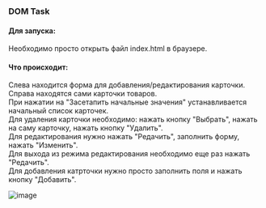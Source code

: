 ### DOM Task
#### Для запуска:
Необходимо просто открыть файл index.html в браузере.
#### Что происходит:
Слева находится форма для добавления/редактирования карточки.  
Справа находятся сами карточки товаров.  
При нажатии на "Засетапить начальные значения" устанавливается начальный список карточек.  
Для удаления карточки необходимо: нажать кнопку "Выбрать", нажать на саму карточку, нажать кнопку "Удалить".  
Для редактирования нужно нажать "Редачить", заполнить форму, нажать "Изменить".  
Для выхода из режима редактирования необходимо еще раз нажать "Редачить".  
Для добавления катрточки нужно просто заполнить поля и нажать кнопку "Добавить".

![image](https://github.com/keksic0/tinek/assets/79083941/7d8258c4-2a12-46e9-a21e-6de09c2d3540)
